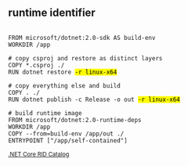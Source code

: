 ## runtime identifier

<pre class="stretch"><code class="Dockerfile" data-trim data-noescape>
FROM microsoft/dotnet:2.0-sdk AS build-env
WORKDIR /app

# copy csproj and restore as distinct layers
COPY *.csproj ./
RUN dotnet restore <mark>-r linux-x64</mark>

# copy everything else and build
COPY . ./
RUN dotnet publish -c Release -o out <mark>-r linux-x64</mark>

# build runtime image
FROM microsoft/dotnet:2.0-runtime-deps
WORKDIR /app
COPY --from=build-env /app/out ./
ENTRYPOINT ["/app/self-contained"]
</code></pre>

<small>[.NET Core RID Catalog](https://docs.microsoft.com/nl-nl/dotnet/core/rid-catalog)</small>